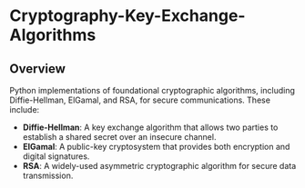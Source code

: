 # Cryptography-Key-Exchange-Algorithms

## Overview
Python implementations of foundational cryptographic algorithms, including Diffie-Hellman, ElGamal, and RSA, for secure communications. These include:

- **Diffie-Hellman**: A key exchange algorithm that allows two parties to establish a shared secret over an insecure channel.
- **ElGamal**: A public-key cryptosystem that provides both encryption and digital signatures.
- **RSA**: A widely-used asymmetric cryptographic algorithm for secure data transmission.

